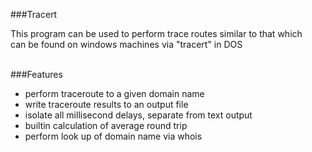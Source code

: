 ###Tracert
<br>

This program can be used to perform trace routes similar to that which<br>
can be found on windows machines via "tracert" in DOS<br><br>

###Features
<br>
- perform traceroute to a given domain name
- write traceroute results to an output file
- isolate all millisecond delays, separate from text output
- builtin calculation of average round trip
- perform look up of domain name via whois


